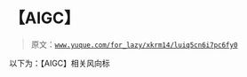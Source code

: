 # 【AIGC】

> 原文：[`www.yuque.com/for_lazy/xkrm14/luiq5cn6i7pc6fy0`](https://www.yuque.com/for_lazy/xkrm14/luiq5cn6i7pc6fy0)

以下为：【AIGC】相关风向标

